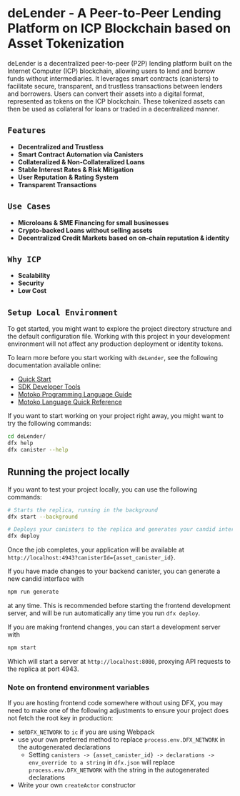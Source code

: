 # deLender - A Peer-to-Peer Lending Platform on ICP Blockchain based on Asset Tokenization

deLender is a decentralized peer-to-peer (P2P) lending platform built on the Internet Computer (ICP) blockchain, allowing users to lend and borrow funds without intermediaries. It leverages smart contracts (canisters) to facilitate secure, transparent, and trustless transactions between lenders and borrowers. Users can convert their assets into a digital format, represented as tokens on the ICP blockchain. These tokenized assets can then be used as collateral for loans or traded in a decentralized manner.

## `Features`

- **Decentralized and Trustless**
- **Smart Contract Automation via Canisters**
- **Collateralized & Non-Collateralized Loans**
- **Stable Interest Rates & Risk Mitigation**
- **User Reputation & Rating System**
- **Transparent Transactions**

## `Use Cases`

- **Microloans & SME Financing for small businesses**
- **Crypto-backed Loans without selling assets**
- **Decentralized Credit Markets based on on-chain reputation & identity**

## `Why ICP`

- **Scalability**
- **Security**
- **Low Cost**

## `Setup Local Environment`

To get started, you might want to explore the project directory structure and the default configuration file. Working with this project in your development environment will not affect any production deployment or identity tokens.

To learn more before you start working with `deLender`, see the following documentation available online:

- [Quick Start](https://internetcomputer.org/docs/current/developer-docs/setup/deploy-locally)
- [SDK Developer Tools](https://internetcomputer.org/docs/current/developer-docs/setup/install)
- [Motoko Programming Language Guide](https://internetcomputer.org/docs/current/motoko/main/motoko)
- [Motoko Language Quick Reference](https://internetcomputer.org/docs/current/motoko/main/language-manual)

If you want to start working on your project right away, you might want to try the following commands:

```bash
cd deLender/
dfx help
dfx canister --help
```

## Running the project locally

If you want to test your project locally, you can use the following commands:

```bash
# Starts the replica, running in the background
dfx start --background

# Deploys your canisters to the replica and generates your candid interface
dfx deploy
```

Once the job completes, your application will be available at `http://localhost:4943?canisterId={asset_canister_id}`.

If you have made changes to your backend canister, you can generate a new candid interface with

```bash
npm run generate
```

at any time. This is recommended before starting the frontend development server, and will be run automatically any time you run `dfx deploy`.

If you are making frontend changes, you can start a development server with

```bash
npm start
```

Which will start a server at `http://localhost:8080`, proxying API requests to the replica at port 4943.

### Note on frontend environment variables

If you are hosting frontend code somewhere without using DFX, you may need to make one of the following adjustments to ensure your project does not fetch the root key in production:

- set`DFX_NETWORK` to `ic` if you are using Webpack
- use your own preferred method to replace `process.env.DFX_NETWORK` in the autogenerated declarations
  - Setting `canisters -> {asset_canister_id} -> declarations -> env_override to a string` in `dfx.json` will replace `process.env.DFX_NETWORK` with the string in the autogenerated declarations
- Write your own `createActor` constructor
